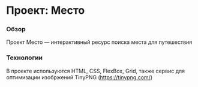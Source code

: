 # Проект: Место

### Обзор

Проект Место — интерактивный ресурс поиска места для путешествия

### Технологии

В проекте используются HTML, CSS, FlexBox, Grid, также сервис для оптимизации изобржений TinyPNG (https://tinypng.com/)
